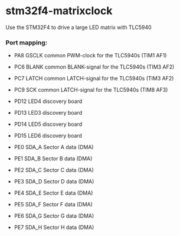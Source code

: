 # stm32f4-matrixclock
Use the STM32F4 to drive a large LED matrix with TLC5940



### Port mapping:

 - PA8  GSCLK	common PWM-clock for the TLC5940s    (TIM1 AF1)

 - PC6  BLANK   common BLANK-signal for the TLC5940s (TIM3 AF2)
 - PC7  LATCH   common LATCH-signal for the TLC5940s (TIM3 AF2)
 - PC9  SCK     common LATCH-signal for the TLC5940s (TIM8 AF3)

 - PD12 LED4	discovery board
 - PD13 LED3	discovery board
 - PD14 LED5	discovery board
 - PD15 LED6  	discovery board

 - PE0  SDA_A	Sector A data (DMA)
 - PE1  SDA_B	Sector B data (DMA)
 - PE2  SDA_C	Sector C data (DMA)
 - PE3  SDA_D	Sector D data (DMA)
 - PE4  SDA_E	Sector E data (DMA)
 - PE5  SDA_F	Sector F data (DMA)
 - PE6  SDA_G	Sector G data (DMA)
 - PE7  SDA_H	Sector H data (DMA)
 
 